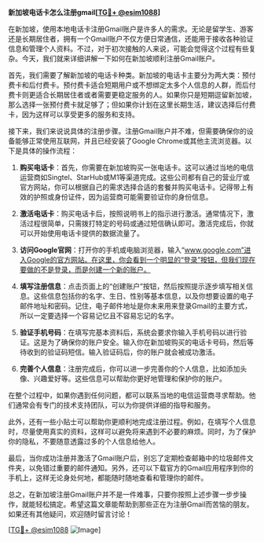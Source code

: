 **新加坡电话卡怎么注册gmail[[TG💪+ @esim1088](https://t.me/s/esim1088)]**

在新加坡，使用本地电话卡注册Gmail账户是许多人的需求。无论是留学生、游客还是长期居住者，拥有一个Gmail账户不仅方便日常通信，还能用于接收各种验证信息和管理个人资料。不过，对于初次接触的人来说，可能会觉得这个过程有些复杂。今天，我们就来详细讲解一下如何在新加坡顺利注册Gmail账户。

首先，我们需要了解新加坡的电话卡种类。新加坡的电话卡主要分为两大类：预付费卡和后付费卡。预付费卡适合短期用户或不想绑定太多个人信息的人群，而后付费卡则更适合长期居住者或者需要更稳定服务的人。如果你只是短期逗留新加坡，那么选择一张预付费卡就足够了；但如果你计划在这里长期生活，建议选择后付费卡，因为这样可以享受更多的服务和支持。

接下来，我们来说说具体的注册步骤。注册Gmail账户并不难，但需要确保你的设备能够正常使用互联网，并且已经安装了Google Chrome或其他主流浏览器。以下是具体的操作流程：

1. **购买电话卡**：首先，你需要在新加坡购买一张电话卡。这可以通过当地的电信运营商如Singtel、StarHub或M1等渠道完成。这些公司都有自己的营业厅或官方网站，你可以根据自己的需求选择合适的套餐并购买电话卡。记得带上有效的护照或身份证件，因为运营商可能需要验证你的身份信息。

2. **激活电话卡**：购买电话卡后，按照说明书上的指示进行激活。通常情况下，激活过程很简单，只需拨打特定的号码或通过短信确认即可。激活完成后，你就可以开始使用电话卡提供的数据流量了。

3. **访问Google官网**：打开你的手机或电脑浏览器，输入“www.google.com”进入Google的官方网站。在这里，你会看到一个明显的“登录”按钮，但我们现在要做的不是登录，而是创建一个新的账户。

4. **填写注册信息**：点击页面上的“创建账户”按钮，然后按照提示逐步填写相关信息。这些信息包括你的名字、生日、性别等基本信息，以及你想要设置的电子邮件地址和密码。记住，电子邮件地址是你未来用来登录Gmail的主要方式，所以一定要选择一个容易记忆且不容易忘记的名字。

5. **验证手机号码**：在填写完基本资料后，系统会要求你输入手机号码以进行验证。这是为了确保你的账户安全。输入你在新加坡购买的电话卡号码，然后等待收到的验证码短信。输入验证码后，你的账户就会被成功激活。

6. **完善个人信息**：注册完成后，你可以进一步完善你的个人信息，比如添加头像、兴趣爱好等。这些信息可以帮助你更好地管理和保护你的账户。

在整个过程中，如果你遇到任何问题，都可以联系当地的电信运营商寻求帮助。他们通常会有专门的技术支持团队，可以为你提供详细的指导和服务。

此外，还有一些小贴士可以帮助你更顺利地完成注册过程。例如，在填写个人信息时，尽量使用真实的资料，这样可以避免将来遇到不必要的麻烦。同时，为了保护你的隐私，不要随意透露过多的个人信息给他人。

最后，当你成功注册并激活了Gmail账户后，别忘了定期检查邮箱中的垃圾邮件文件夹，以免错过重要的邮件通知。另外，还可以下载官方的Gmail应用程序到你的手机上，这样无论身处何地，都能随时随地查看和管理你的邮件。

总之，在新加坡注册Gmail账户并不是一件难事，只要你按照上述步骤一步步操作，就能轻松搞定。希望这篇文章能帮助到那些正在为注册Gmail而苦恼的朋友。如果还有其他疑问，欢迎随时留言讨论！

[[TG💪+ @esim1088](https://t.me/s/esim1088) ![Image](https://i.postimg.cc/4NQfJmqS/Snipaste-2025-05-13-00-14-12.png)]